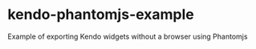 kendo-phantomjs-example
=======================

Example of exporting Kendo widgets without a browser using Phantomjs
